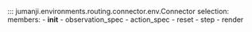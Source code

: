 ::: jumanji.environments.routing.connector.env.Connector
    selection:
      members:
        - __init__
        - observation_spec
        - action_spec
        - reset
        - step
        - render
